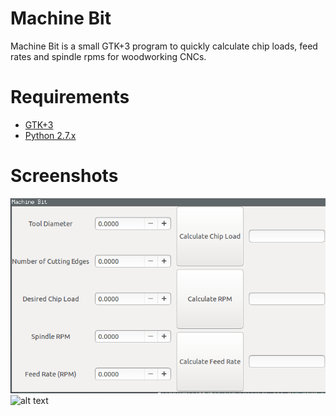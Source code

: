 # Machine Bit	

Machine Bit is a small GTK+3 program to quickly calculate chip loads, feed rates and spindle rpms for woodworking CNCs.

# Requirements
* [GTK+3](http://www.gtk.org/download/)
* [Python 2.7.x](https://www.python.org/download/releases/2.7.6/)

# Screenshots
![alt text](/screenshots/screenshot1.png "Screenshot 1")
![alt text](https://github.com/scperkins/Machine-Bit/master/screenshots/screenshot2.png "Screenshot 2")





